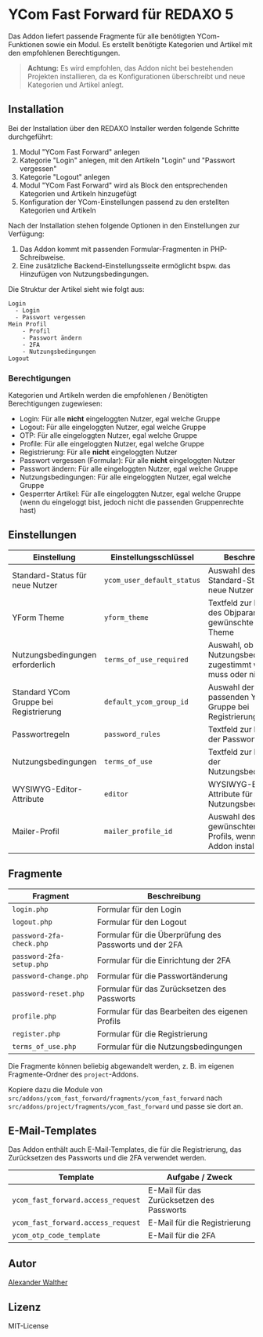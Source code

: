 # YCom Fast Forward für REDAXO 5

Das Addon liefert passende Fragmente für alle benötigten YCom-Funktionen sowie ein Modul. Es erstellt benötigte Kategorien und Artikel mit den empfohlenen Berechtigungen.

> **Achtung:** Es wird empfohlen, das Addon nicht bei bestehenden Projekten installieren, da es Konfigurationen überschreibt und neue Kategorien und Artikel anlegt.

## Installation

Bei der Installation über den REDAXO Installer werden folgende Schritte durchgeführt:

1. Modul "YCom Fast Forward" anlegen
2. Kategorie "Login" anlegen, mit den Artikeln "Login" und "Passwort vergessen"
3. Kategorie "Logout" anlegen
4. Modul "YCom Fast Forward" wird als Block den entsprechenden Kategorien und Artikeln hinzugefügt
5. Konfiguration der YCom-Einstellungen passend zu den erstellten Kategorien und Artikeln

Nach der Installation stehen folgende Optionen in den Einstellungen zur Verfügung:

1. Das Addon kommt mit passenden Formular-Fragmenten in PHP-Schreibweise.
2. Eine zusätzliche Backend-Einstellungsseite ermöglicht bspw. das Hinzufügen von Nutzungsbedingungen.

Die Struktur der Artikel sieht wie folgt aus:

```plaintext
Login
  - Login
  - Passwort vergessen
Mein Profil
    - Profil
    - Passwort ändern
    - 2FA
    - Nutzungsbedingungen
Logout
```

### Berechtigungen

Kategorien und Artikeln werden die empfohlenen / Benötigten Berechtigungen zugewiesen:

* Login: Für alle **nicht** eingeloggten Nutzer, egal welche Gruppe
* Logout: Für alle eingeloggten Nutzer, egal welche Gruppe
* OTP: Für alle eingeloggten Nutzer, egal welche Gruppe
* Profile: Für alle eingeloggten Nutzer, egal welche Gruppe
* Registrierung: Für alle **nicht** eingeloggten Nutzer
* Passwort vergessen (Formular): Für alle **nicht** eingeloggten Nutzer
* Passwort ändern: Für alle eingeloggten Nutzer, egal welche Gruppe
* Nutzungsbedingungen: Für alle eingeloggten Nutzer, egal welche Gruppe
* Gesperrter Artikel: Für alle eingeloggten Nutzer, egal welche Gruppe (wenn du eingeloggt bist, jedoch nicht die passenden Gruppenrechte hast)

## Einstellungen

| Einstellung                         | Einstellungsschlüssel          | Beschreibung                                                                   |
|-------------------------------------|--------------------------------|--------------------------------------------------------------------------------|
| Standard-Status für neue Nutzer     | `ycom_user_default_status`     | Auswahl des Standard-Status für neue Nutzer                                    |
| YForm Theme                         | `yform_theme`                  | Textfeld zur Eingabe des Objparams für das gewünschte YForm Theme              |
| Nutzungsbedingungen erforderlich    | `terms_of_use_required`        | Auswahl, ob Nutzungsbedingungen zugestimmt werden muss oder nicht              |
| Standard YCom Gruppe bei Registrierung | `default_ycom_group_id`     | Auswahl der passenden YCom-Gruppe bei Registrierung                            |
| Passwortregeln                      | `password_rules`               | Textfeld zur Eingabe der Passwortregeln                                        |
| Nutzungsbedingungen                 | `terms_of_use`                 | Textfeld zur Eingabe der Nutzungsbedingungen                                   |
| WYSIWYG-Editor-Attribute            | `editor`                       | WYSIWYG-Editor-Attribute für die Nutzungsbedingungen                           |
| Mailer-Profil                       | `mailer_profile_id`            | Auswahl des gewünschten Mailer-Profils, wenn das Addon installiert ist         |

## Fragmente

| Fragment | Beschreibung |
| --- | --- |
| `login.php` | Formular für den Login |
| `logout.php` | Formular für den Logout |
| `password-2fa-check.php` | Formular für die Überprüfung des Passworts und der 2FA |
| `password-2fa-setup.php` | Formular für die Einrichtung der 2FA |
| `password-change.php` | Formular für die Passwortänderung |
| `password-reset.php` | Formular für das Zurücksetzen des Passworts |
| `profile.php` | Formular für das Bearbeiten des eigenen Profils |
| `register.php` | Formular für die Registrierung |
| `terms_of_use.php` | Formular für die Nutzungsbedingungen |

Die Fragmente können beliebig abgewandelt werden, z. B. im eigenen Fragmente-Ordner des `project`-Addons.

Kopiere dazu die Module von `src/addons/ycom_fast_forward/fragments/ycom_fast_forward` nach `src/addons/project/fragments/ycom_fast_forward` und passe sie dort an.

## E-Mail-Templates

Das Addon enthält auch E-Mail-Templates, die für die Registrierung, das Zurücksetzen des Passworts und die 2FA verwendet werden.

| Template | Aufgabe / Zweck |
| --- | --- |
| `ycom_fast_forward.access_request` | E-Mail für das Zurücksetzen des Passworts |
| `ycom_fast_forward.access_request` | E-Mail für die Registrierung |
| `ycom_otp_code_template` | E-Mail für die 2FA |

## Autor

[Alexander Walther](https://github.com/alexplusde)

## Lizenz

MIT-License
